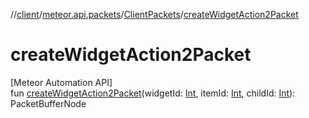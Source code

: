 //[client](../../../index.md)/[meteor.api.packets](../index.md)/[ClientPackets](index.md)/[createWidgetAction2Packet](create-widget-action2-packet.md)

# createWidgetAction2Packet

[Meteor Automation API]\
fun [createWidgetAction2Packet](create-widget-action2-packet.md)(widgetId: [Int](https://kotlinlang.org/api/latest/jvm/stdlib/kotlin/-int/index.html), itemId: [Int](https://kotlinlang.org/api/latest/jvm/stdlib/kotlin/-int/index.html), childId: [Int](https://kotlinlang.org/api/latest/jvm/stdlib/kotlin/-int/index.html)): PacketBufferNode
